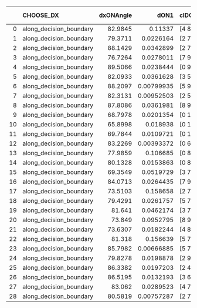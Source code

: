 |    | CHOOSE_DX               |   dxONAngle |       dON1 | cIDON1   |   dON_patch_1 |   nTON |        dON |   dxOFFAngle |      dOFF1 | cIDOFF1   |   dOFF_patch_1 |   nTOFF |       dOFF | SUCCESS   |   nExp |   dual_point_id |   subpoint_time_seconds |   total_execution_time |      logp |   dOFF/dON | Vote dOFF>dON   |
|---:|:------------------------|------------:|-----------:|:---------|--------------:|-------:|-----------:|-------------:|-----------:|:----------|---------------:|--------:|-----------:|:----------|-------:|----------------:|------------------------:|-----------------------:|----------:|-----------:|:----------------|
|  0 | along_decision_boundary |     82.9845 | 0.11337    | [4 8]    |    0.11337    |      1 | 0.11337    |      81.7769 | 0.233217   | [4 8]     |     0.233217   |       1 | 0.233217   | True      |      1 |               1 |                0.907553 |                2.06844 |  0        |  2.05713   | True            |
|  1 | along_decision_boundary |     79.3711 | 0.0226164  | [2 7]    |    0.0226164  |      1 | 0.0226164  |      86.6196 | 0.367789   | [2 7]     |     0.367789   |       1 | 0.367789   | True      |      2 |               2 |                1.10458  |                3.22279 | -0.5      | 16.262     | True            |
|  2 | along_decision_boundary |     88.1429 | 0.0342899  | [2 7]    |    0.0342899  |      1 | 0.0342899  |      89.5431 | 0.0150341  | [2 7]     |     0.0150341  |       1 | 0.0150341  | False     |      3 |               3 |                0.888949 |                4.17614 | -1        |  0.43844   | False           |
|  3 | along_decision_boundary |     76.7264 | 0.0278011  | [7 9]    |    0.0278011  |      1 | 0.0278011  |      85.9965 | 0.0709556  | [7 9]     |     0.0709556  |       1 | 0.0709556  | True      |      4 |               4 |                1.25754  |                5.5946  | -0.166667 |  2.55225   | True            |
|  4 | along_decision_boundary |     89.5066 | 0.0238444  | [0 9]    |    0.0238444  |      1 | 0.0238444  |      78.9046 | 0.0408256  | [1 9]     |     0.0408256  |       1 | 0.0408256  | True      |      5 |               5 |                1.00537  |                6.87155 | -0.5      |  1.71216   | True            |
|  5 | along_decision_boundary |     82.0933 | 0.0361628  | [3 5]    |    0.0361628  |      1 | 0.0361628  |      85.888  | 0.0308472  | [3 5]     |     0.0308472  |       1 | 0.0308472  | False     |      6 |               6 |                0.769977 |                7.74642 | -0.9      |  0.853007  | False           |
|  6 | along_decision_boundary |     88.2097 | 0.00799935 | [5 9]    |    0.00799935 |      1 | 0.00799935 |      84.254  | 0.0487051  | [5 9]     |     0.0487051  |       1 | 0.0487051  | True      |      7 |               7 |                0.686867 |                8.48129 | -0.333333 |  6.08864   | True            |
|  7 | along_decision_boundary |     82.3131 | 0.00952503 | [2 5]    |    0.00952503 |      1 | 0.00952503 |      78.0955 | 0.257985   | [2 5]     |     0.257985   |       1 | 0.257985   | True      |      8 |               8 |                0.780613 |                9.37675 | -0.642857 | 27.085     | True            |
|  8 | along_decision_boundary |     87.8086 | 0.0361981  | [8 9]    |    0.0361981  |      1 | 0.0361981  |      80.6253 | 0.312687   | [8 9]     |     0.312687   |       1 | 0.312687   | True      |      9 |               9 |                1.15728  |               10.6159  | -1        |  8.63822   | True            |
|  9 | along_decision_boundary |     68.7978 | 0.0201354  | [0 1]    |    0.0201354  |      1 | 0.0201354  |      80.7551 | 0.0141239  | [0 1]     |     0.0141239  |       1 | 0.0141239  | False     |     10 |              10 |                0.775702 |               11.4414  | -1.38889  |  0.701445  | False           |
| 10 | along_decision_boundary |     65.8998 | 0.018938   | [0 1]    |    0.018938   |      1 | 0.018938   |      81.2284 | 0.0559016  | [0 1]     |     0.0559016  |       1 | 0.0559016  | True      |     11 |              11 |                1.09846  |               12.6455  | -0.8      |  2.95181   | True            |
| 11 | along_decision_boundary |     69.7844 | 0.0109721  | [0 1]    |    0.0109721  |      1 | 0.0109721  |      82.6087 | 0.0502968  | [0 1]     |     0.0502968  |       1 | 0.0502968  | True      |     12 |              12 |                0.999646 |               13.7253  | -1.13636  |  4.58407   | True            |
| 12 | along_decision_boundary |     83.2269 | 0.00393372 | [0 6]    |    0.00393372 |      1 | 0.00393372 |      81.3094 | 0.12275    | [1 6]     |     0.12275    |       1 | 0.12275    | True      |     13 |              13 |                0.954513 |               14.7195  | -1.5      | 31.2045    | True            |
| 13 | along_decision_boundary |     77.9859 | 0.106685   | [0 8]    |    0.106685   |      1 | 0.106685   |      83.478  | 0.104588   | [1 8]     |     0.104588   |       1 | 0.104588   | False     |     14 |              14 |                1.14471  |               16.0409  | -1.88462  |  0.980344  | False           |
| 14 | along_decision_boundary |     80.1328 | 0.0153863  | [0 8]    |    0.0153863  |      1 | 0.0153863  |      80.7426 | 0.120946   | [1 8]     |     0.120946   |       1 | 0.120946   | True      |     15 |              15 |                0.98145  |               17.1171  | -1.28571  |  7.8606    | True            |
| 15 | along_decision_boundary |     69.3549 | 0.0519729  | [3 7]    |    0.0519729  |      1 | 0.0519729  |      81.7735 | 0.386829   | [3 7]     |     0.386829   |       1 | 0.386829   | True      |     16 |              16 |                1.02384  |               18.2297  | -1.63333  |  7.44291   | True            |
| 16 | along_decision_boundary |     84.0713 | 0.0264435  | [7 9]    |    0.0264435  |      1 | 0.0264435  |      88.5831 | 0.00807493 | [7 9]     |     0.00807493 |       1 | 0.00807493 | False     |     17 |              17 |                0.859156 |               19.24    | -2        |  0.305365  | False           |
| 17 | along_decision_boundary |     73.5103 | 0.158658   | [2 7]    |    0.158658   |      1 | 0.158658   |      75.9478 | 0.271891   | [2 7]     |     0.271891   |       1 | 0.271891   | True      |     18 |              18 |                2.07071  |               21.4992  | -1.44118  |  1.71369   | True            |
| 18 | along_decision_boundary |     79.4291 | 0.0261757  | [5 7]    |    0.0261757  |      1 | 0.0261757  |      83.1923 | 0.0793522  | [5 7]     |     0.0793522  |       1 | 0.0793522  | True      |     19 |              19 |                1.04458  |               22.8176  | -1.77778  |  3.03153   | True            |
| 19 | along_decision_boundary |     81.641  | 0.0462174  | [3 7]    |    0.0462174  |      1 | 0.0462174  |      83.1178 | 0.0886798  | [3 7]     |     0.0886798  |       1 | 0.0886798  | True      |     20 |              20 |                0.747014 |               23.6182  | -2.13158  |  1.91875   | True            |
| 20 | along_decision_boundary |     73.849  | 0.0952795  | [8 9]    |    0.0952795  |      1 | 0.0952795  |      79.7586 | 0.00717219 | [8 9]     |     0.00717219 |       1 | 0.00717219 | False     |     21 |              21 |                1.10012  |               24.7922  | -2.5      |  0.0752753 | False           |
| 21 | along_decision_boundary |     73.6307 | 0.0182244  | [4 8]    |    0.0182244  |      1 | 0.0182244  |      84.2551 | 0.301802   | [4 8]     |     0.301802   |       1 | 0.301802   | True      |     22 |              22 |                1.06124  |               25.9106  | -1.92857  | 16.5603    | True            |
| 22 | along_decision_boundary |     81.318  | 0.156639   | [5 7]    |    0.156639   |      1 | 0.156639   |      80.6146 | 0.324783   | [5 7]     |     0.324783   |       1 | 0.324783   | True      |     23 |              23 |                0.75338  |               26.699   | -2.27273  |  2.07345   | True            |
| 23 | along_decision_boundary |     85.7982 | 0.00666885 | [5 7]    |    0.00666885 |      1 | 0.00666885 |      89.5035 | 0.0532238  | [5 7]     |     0.0532238  |       1 | 0.0532238  | True      |     24 |              24 |                0.750458 |               27.6024  | -2.63043  |  7.98096   | True            |
| 24 | along_decision_boundary |     79.8278 | 0.0198878  | [2 9]    |    0.0198878  |      1 | 0.0198878  |      86.985  | 0.0808493  | [2 9]     |     0.0808493  |       1 | 0.0808493  | True      |     25 |              25 |                0.784132 |               28.6601  | -3        |  4.06527   | True            |
| 25 | along_decision_boundary |     86.3382 | 0.0197203  | [2 4]    |    0.0197203  |      1 | 0.0197203  |      88.2484 | 0.0129683  | [2 4]     |     0.0129683  |       1 | 0.0129683  | False     |     26 |              26 |                0.904269 |               29.6132  | -3.38     |  0.657613  | False           |
| 26 | along_decision_boundary |     86.5195 | 0.0132193  | [3 6]    |    0.0132193  |      1 | 0.0132193  |      89.9947 | 0.0578736  | [3 6]     |     0.0578736  |       1 | 0.0578736  | True      |     27 |              27 |                0.661707 |               30.3747  | -2.76923  |  4.37798   | True            |
| 27 | along_decision_boundary |     83.062  | 0.0289523  | [4 7]    |    0.0289523  |      1 | 0.0289523  |      84.055  | 0.150377   | [4 7]     |     0.150377   |       1 | 0.150377   | True      |     28 |              28 |                0.858016 |               31.4213  | -3.12963  |  5.19394   | True            |
| 28 | along_decision_boundary |     80.5819 | 0.00757287 | [2 7]    |    0.00757287 |      1 | 0.00757287 |      84.6292 | 0.0280242  | [2 7]     |     0.0280242  |       1 | 0.0280242  | True      |     29 |              29 |                0.817555 |               32.2619  | -3.5      |  3.7006    | True            |